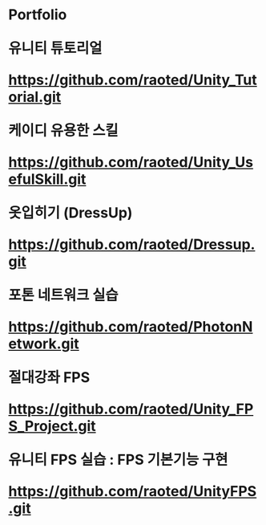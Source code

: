 <h1>Portfolio

유니티 튜토리얼<p>
https://github.com/raoted/Unity_Tutorial.git <p>
케이디 유용한 스킬<p>
https://github.com/raoted/Unity_UsefulSkill.git <p>
옷입히기 (DressUp) <p>
https://github.com/raoted/Dressup.git <p>
포톤 네트워크 실습 <p>
https://github.com/raoted/PhotonNetwork.git <p>
절대강좌 FPS <p>
https://github.com/raoted/Unity_FPS_Project.git <p>
유니티 FPS 실습 : FPS 기본기능 구현 <p>
https://github.com/raoted/UnityFPS.git <p>
